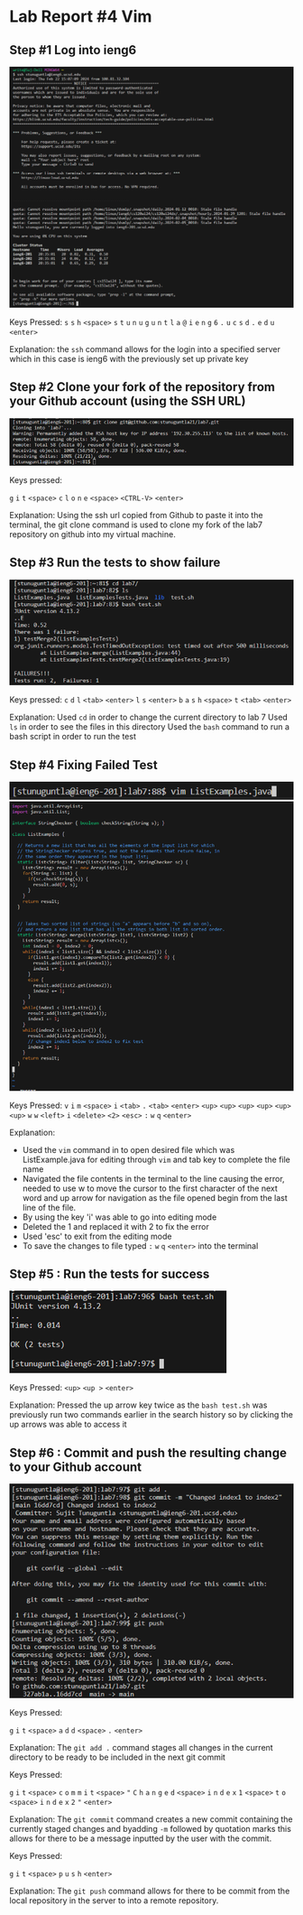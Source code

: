 # Lab Report #4 Vim #

## Step #1 Log into ieng6 ##

![Image](1.png)

Keys Pressed:
`s` `s` `h` `<space>` `s` `t` `u` `n` `u` `g` `u` `n` `t` `l` `a` `@` `i` `e` `n` `g` `6` `.` `u` `c` `s` `d` `.` `e` `d` `u` `<enter>` 

Explanation: the `ssh` command allows for the login into a specified server which in this case is ieng6 with the previously set up private key

## Step #2 Clone your fork of the repository from your Github account (using the SSH URL)
![Image](2.png)

Keys pressed:

`g` `i` `t` `<space>` `c` `l` `o` `n` `e` `<space>` `<CTRL-V>` `<enter>` 

Explanation: Using the ssh url copied from Github to paste it into the terminal, the git clone
command is used to clone my fork of the lab7 repository on github into my virtual machine.

## Step #3 Run the tests to show failure
![Image](3.png)

Keys pressed:
`c` `d` `l` `<tab>` `<enter>`
`l` `s` `<enter>`
`b` `a` `s` `h` `<space>`  `t` `<tab>` `<enter>`

Explanation:
Used `cd` in order to change the current directory to lab 7
Used `ls` in order to see the files in this directory
Used the `bash` command to run a bash script in order to run the test

## Step #4 Fixing Failed Test

![Image](4.png)
![Image](5.png)

Keys Pressed:
`v` `i` `m` `<space>` `i` `<tab>` `.` `<tab>` `<enter>`
`<up>` `<up>` `<up>` `<up>` `<up>` `<up>` `w` `w` `<left>`
`i`
`<delete>` `<2>` 
`<esc>`
`:` `w` `q` `<enter>` 

Explanation: 
* Used the `vim` command in to open desired file which was ListExample.java for editing through `vim` and tab key to complete the file name
* Navigated the file contents in the terminal to the line causing the error, needed to use w to move the cursor to the first character of the next word and up arrow for navigation as the file opened begin from the last line of the file.
* By using the key 'i' was able to go into editing mode
* Deleted the 1 and replaced it with 2 to fix the error
* Used 'esc' to exit from the editing mode
* To save the changes to file typed `:` `w` `q` `<enter>` into the terminal

## Step #5 : Run the tests for success
![Image](6.png)

Keys Pressed:
`<up>` `<up >` `<enter>` 

Explanation:
Pressed the up arrow key twice as the `bash test.sh` was previously run two commands earlier in the search history so by clicking the up arrows was able to access it

## Step #6 : Commit and push the resulting change to your Github account
![Image](7.png)

Keys Pressed:

`g` `i` `t` `<space>` `a` `d` `d` `<space>` `.` `<enter>` 

Explanation:
The `git add .` command stages all changes in the current directory to be ready to be included in the next git commit

Keys Pressed:

`g` `i` `t` `<space>` `c` `o` `m` `m` `i` `t` `<space>` `"` `C` `h` `a` `n` `g` `e` `d` `<space>` `i` `n` `d` `e` `x` `1` `<space>` `t` `o` `<space>` `i` `n` `d` `e` `x` `2` `"` `<enter>` 

Explanation: 
The `git commit` command creates a new commit containing the currently staged changes and byadding `-m` followed by quotation marks this allows for there to be a message inputted by the user with the commit.

Keys Pressed:

`g` `i` `t` `<space>` `p` `u` `s` `h` `<enter>` 

Explanation:
The `git push` command allows for there to be commit from the local repository in the server to into a remote repository.

